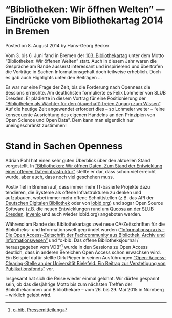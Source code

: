 # “Bibliotheken: Wir öffnen Welten” — Eindrücke vom Bibliothekartag 2014 in Bremen

Posted on 8. August 2014 by Hans-Georg Becker	

Vom 3. bis 6. Juni fand in Bremen der [103. Bibliothekartag](https://www.bibliothekartag2014.de/) unter dem Motto “Bibliotheken: Wir öffenen Welten” statt. Auch in diesem Jahr waren die Gespräche am Rande äusserst interessant und inspirierend und übertrafen die Vorträge in Sachen Informationsgehalt doch teilweise erheblich. Doch es gab auch Highlights unter den Beiträgen …

Es war nur eine Frage der Zeit, bis die Forderung nach Openness die Sessions erreichte. Am deutlichsten formulierte es Felix Lohmeier von SLUB Dresden. Er plädierte in diesem Vortrag für eine Positionierung der [“Bibliotheken als Wächter für den (dauerhaft) freien Zugang zum Wissen”](https://de.slideshare.net/f.lohmeier/leitbild-openness-bibliotheken-als-wchter-fr-den-dauerhaft-freien-zugang-zum-wissen-35471871). Auf die heutige Zeit angewendet erfordert dies – so Lohmeier weiter – “eine konsequente Ausrichtung des eigenen Handelns an den Prinzipien von Open Science und Open Data”. Dem kann man eigentlich nur uneingeschränkt zustimmen!

# Stand in Sachen Openness

Adrian Pohl hat einen sehr guten Überblick über den aktuellen Stand vorgestellt. In [“Bibliotheken: Wir öffnen Daten. Zum Stand der Entwicklung einer offenen Dateninfrastruktur”](https://speakerdeck.com/lobid/bibliotheken-wir-offnen-daten-zum-stand-der-entwicklung-einer-offenen-dateninfrastruktur#) stellte er dar, dass schon viel erreicht wurde, aber auch, dass noch viel geschehen muss.

Postiv fiel in Bremen auf, dass immer mehr IT-basierte Projekte dazu tendieren, die Systeme als offene Infrastrukturen zu denken und aufzubauen, wobei immer mehr offene Schnittstellen (z.B. das API der [Deutschen Digitalen Bibliothek](https://api.deutsche-digitale-bibliothek.de/doku/display/ADD/API+der+Deutschen+Digitalen+Bibliothek) oder von [lobid.org](https://lobid.org/api)) und sogar Open Source Software (z.B. die neuen Entwicklungen rund um [Qucosa an der SLUB Dresden](https://github.com/slub), [invenio](https://invenio-software.org/) und auch wieder lobid.org) angeboten werden.

Während am Rande des Bibliothekartags zwei neue OA-Zeitschriften für die Bibliotheks- und Informationswelt gegründet wurden ([“Informationspraxis – Die Open Access-Zeitschrift der Fachcommunity aus Bibliothek, Archiv und Informationswesen”](https://informationspraxis.de/) und “o-bib. Das offene Bibliotheksjournal / herausgegeben vom VDB”[^1] wurde in den Sessions zu Open Access deutlich, dass in anderen Bereichen Open Access schon erwachsen wird. Ein Beispiel dafür stellte Dirk Pieper in seinen Ausführungen [“Open-Access-Clearing-Stelle an der Universität Bielefeld. Ein Beitrag zur Verstetigung von Publikationsfonds”](https://nbn-resolving.de/urn:nbn:de:0290-opus-16462) vor.

[^1]: [o-bib](https://www.o-bib.de/), [Pressemitteilung](https://www.vdb-online.org/wordpress/2014/06/05/neues-open-access-bibliotheksjournal/)

Insgesamt hat sich die Reise wieder einmal gelohnt. Wir dürfen gespannt sein, ob das diesjährige Motto bis zum nächsten Treffen der Bibliothekarinnen und Bibliothekare – vom 26. bis 29. Mai 2015 in Nürnberg – wirklich gelebt wird.
